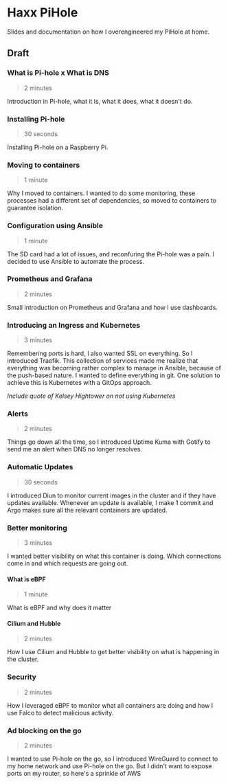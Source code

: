 # Haxx PiHole

Slides and documentation on how I overengineered my PiHole at home.

## Draft

### What is Pi-hole x What is DNS

> 2 minutes

Introduction in Pi-hole, what it is, what it does, what it doesn't do.

### Installing Pi-hole

> 30 seconds

Installing Pi-hole on a Raspberry Pi.

### Moving to containers

> 1 minute

Why I moved to containers. I wanted to do some monitoring, these processes had a different set of dependencies, so
moved to containers to guarantee isolation.

### Configuration using Ansible

> 1 minute

The SD card had a lot of issues, and reconfuring the Pi-hole was a pain. I decided to use Ansible to automate the
process.

### Prometheus and Grafana

> 2 minutes

Small introduction on Prometheus and Grafana and how I use dashboards.

### Introducing an Ingress and Kubernetes

> 3 minutes

Remembering ports is hard, I also wanted SSL on everything. So I introduced Traefik. This collection of services
made me realize that everything was becoming rather complex to manage in Ansible, because of the push-based nature.
I wanted to define everything in git. One solution to achieve this is Kubernetes with a GitOps approach.

_Include quote of Kelsey Hightower on not using Kubernetes_

### Alerts

> 2 minutes

Things go down all the time, so I introduced Uptime Kuma with Gotify to send me an alert when DNS no longer resolves.

### Automatic Updates

> 30 seconds

I introduced Diun to monitor current images in the cluster and if they have updates available. Whenever an update is
available, I make 1 commit and Argo makes sure all the relevant containers are updated.

### Better monitoring

> 3 minutes

I wanted better visibility on what this container is doing. Which connections come in and which requests are going out.

#### What is eBPF

> 1 minute

What is eBPF and why does it matter

#### Cilium and Hubble

> 2 minutes

How I use Cilium and Hubble to get better visibility on what is happening in the cluster.

### Security

> 2 minutes

How I leveraged eBPF to monitor what all containers are doing and how I use Falco to detect malicious activity.

### Ad blocking on the go

> 2 minutes

I wanted to use Pi-hole on the go, so I introduced WireGuard to connect to my home network and use Pi-hole on the go.
But I didn't want to expose ports on my router, so here's a sprinkle of AWS
